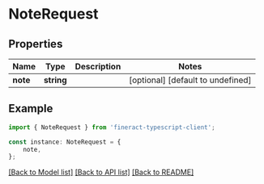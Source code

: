 # NoteRequest


## Properties

Name | Type | Description | Notes
------------ | ------------- | ------------- | -------------
**note** | **string** |  | [optional] [default to undefined]

## Example

```typescript
import { NoteRequest } from 'fineract-typescript-client';

const instance: NoteRequest = {
    note,
};
```

[[Back to Model list]](../README.md#documentation-for-models) [[Back to API list]](../README.md#documentation-for-api-endpoints) [[Back to README]](../README.md)
